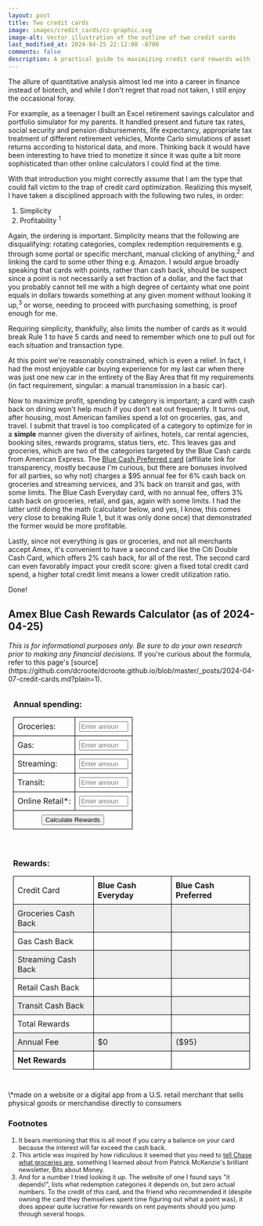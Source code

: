 ```yaml
---
layout: post
title: Two credit cards
image: images/credit_cards/cc-graphic.svg
image-alt: Vector illustration of the outline of two credit cards
last_modified_at: 2024-04-25 22:12:00 -0700
comments: false
description: A practical guide to maximizing credit card rewards with just two cards. Learn how prioritizing simplicity and profitability can optimize your cashback without the complexity of points systems.
---
```


The allure of quantitative analysis almost led me into a career in finance instead of biotech, and while I don't regret that road not taken, I still enjoy the occasional foray.

For example, as a teenager I built an Excel retirement savings calculator and portfolio simulator for my parents.
It handled present and future tax rates, social security and pension disbursements, life expectancy, appropriate tax treatment of different retirement vehicles, Monte Carlo simulations of asset returns according to historical data, and more.
Thinking back it would have been interesting to have tried to monetize it since it was quite a bit more sophisticated than other online calculators I could find at the time.

With that introduction you might correctly assume that I am the type that could fall victim to the trap of credit card optimization.
Realizing this myself, I have taken a disciplined approach with the following two rules, in order:

1. Simplicity
2. Profitability <sup>1</sup>

Again, the ordering is important. Simplicity means that the following are disqualifying: rotating categories, complex redemption requirements e.g. through some portal or specific merchant, manual clicking of anything,<sup>2</sup> and linking the card to some other thing e.g. Amazon. I would argue broadly speaking that cards with points, rather than cash back, should be suspect since a point is not necessarily a set fraction of a dollar, and the fact that you probably cannot tell me with a high degree of certainty what one point equals in dollars towards something at any given moment without looking it up,<sup>3</sup> or worse, needing to proceed with purchasing something, is proof enough for me.

Requiring simplicity, thankfully, also limits the number of cards as it would break Rule 1 to have 5 cards and need to remember which one to pull out for each situation and transaction type.

At this point we're reasonably constrained, which is even a relief. In fact, I had the most enjoyable car buying experience for my last car when there was just one new car in the entirety of the Bay Area that fit my requirements (in fact requirement, singular: a manual transmission in a basic car).

Now to maximize profit, spending by category is important; a card with cash back on dining won't help much if you don't eat out frequently. It turns out, after housing, most American families spend a lot on groceries, gas, and travel. I submit that travel is too complicated of a category to optimize for in a **simple** manner given the diversity of airlines, hotels, car rental agencies, booking sites, rewards programs, status tiers, etc. This leaves gas and groceries, which are two of the categories targeted by the Blue Cash cards from American Express. The [Blue Cash Preferred card](https://americanexpress.com/en-us/referral/blue-cash-preferred-credit-card?ref=DEREKC8wSoA&xl=cp15) (affiliate link for transparency, mostly because I'm curious, but there are bonuses involved for all parties, so why not) charges a $95 annual fee for 6% cash back on groceries and streaming services, and 3% back on transit and gas, with some limits. The Blue Cash Everyday card, with no annual fee, offers 3% cash back on groceries, retail, and gas, again with some limits. I had the latter until doing the math (calculator below, and yes, I know, this comes very close to breaking Rule 1, but it was only done once) that demonstrated the former would be more profitable.

Lastly, since not everything is gas or groceries, and not all merchants accept Amex, it's convenient to have a second card like the Citi Double Cash Card, which offers 2% cash back, for all of the rest.
The second card can even favorably impact your credit score: given a fixed total credit card spend, a higher total credit limit means a lower credit utilization ratio.

Done!

<h2>Amex Blue Cash Rewards Calculator (as of 2024-04-25)</h2>
<span style="font-style: italic">This is for informational purposes only. Be sure to do your own research prior to making any financial decisions.</span> If you're curious about the formula, refer to this page's [source](https://github.com/dcroote/dcroote.github.io/blob/master/_posts/2024-04-07-credit-cards.md?plain=1).
<div class="container">
  <div class="column">
    <div style="padding: 10px;">
      <h3>Annual spending:</h3>
      <table>
        <tr>
          <td>Groceries:</td>
          <td><input type="number" id="groceries" placeholder="Enter amount" style="width: 100px;"></td>
        </tr>
        <tr>
          <td>Gas:</td>
          <td><input type="number" id="gas" placeholder="Enter amount" style="width: 100px;"></td>
        </tr>
        <tr>
          <td>Streaming:</td>
          <td><input type="number" id="streaming" placeholder="Enter amount" style="width: 100px;"></td>
        </tr>
        <tr>
          <td>Transit:</td>
          <td><input type="number" id="transit" placeholder="Enter amount" style="width: 100px;"></td>
        </tr>
        <tr>
          <td>Online Retail*:</td>
          <td><input type="number" id="retail" placeholder="Enter amount" style="width: 100px;"></td>
        </tr>
        <tr>
          <td colspan="2" style="text-align: center"><button onclick="calculate()">Calculate Rewards</button></td>
        </tr>
      </table>
    </div>
  </div>
  <div class="column">
    <div style="padding: 10px;">
      <h3>Rewards:</h3>
      <table id='rewards'>
        <tr>
          <th>Credit Card</th>
          <td><strong>Blue Cash Everyday</strong></td>
          <td><strong>Blue Cash Preferred</strong></td>
        </tr>
        <tr>
          <th>Groceries Cash Back</th>
          <td><span id="groceriesA"></span></td>
          <td><span id="groceriesB"></span></td>
        </tr>
        <tr>
          <th>Gas Cash Back</th>
          <td><span id="gasA"></span></td>
          <td><span id="gasB"></span></td>
        </tr>
        <tr>
          <th>Streaming Cash Back</th>
          <td><span id="streamingA"></span></td>
          <td><span id="streamingB"></span></td>
        </tr>
        <tr>
          <th>Retail Cash Back</th>
          <td><span id="retailA"></span></td>
          <td><span id="retailB"></span></td>
        </tr>
        <tr>
          <th>Transit Cash Back</th>
          <td><span id="transitA"></span></td>
          <td><span id="transitB"></span></td>
        </tr>
        <tr>
          <th>Total Rewards</th>
          <td><span id="totalA"></span></td>
          <td><span id="totalB"></span></td>
        </tr>
        <tr>
          <th>Annual Fee</th>
          <td>$0</td>
          <td>($95)</td>
        </tr>
        <tr>
          <th><strong>Net Rewards</strong></th>
          <td><span id="netA"></span></td>
          <td><span id="netB"></span></td>
        </tr>
      </table>
    </div>
  </div>
</div>

<br />
\*made on a website or a digital app from a U.S. retail merchant that sells physical goods or merchandise directly to consumers

### Footnotes

<ol style="font-size: 0.9em">
<li>It bears mentioning that this is all moot if you carry a balance on your card because the interest will far exceed the cash back.</li>
<li>This article was inspired by how ridiculous it seemed that you need to <a href="https://www.bitsaboutmoney.com/archive/anatomy-of-credit-card-rewards-programs/" target="_blank">tell Chase what groceries are</a>, something I learned about from Patrick McKenzie's brilliant newsletter, Bits about Money.</li>
<li>And for a number I tried looking it up. The website of one I found says "it depends!", lists what redemption categories it depends on, but zero actual numbers. To the credit of this card, and the friend who recommended it (despite owning the card they themselves spent time figuring out what a point was), it does appear quite lucrative for rewards on rent payments should you jump through several hoops.</li>
</ol>

<script>
  function calculate() {
    const groceries = parseFloat(document.getElementById('groceries').value);
    const gas = parseFloat(document.getElementById('gas').value);
    const streaming = parseFloat(document.getElementById('streaming').value);
    const transit = parseFloat(document.getElementById('transit').value);
    const retail = parseFloat(document.getElementById('retail').value);

    // Blue Cash Everyday
    const groceriesA = groceries <= 6000 ? groceries * 0.03 : 6000 * 0.03 + (groceries - 6000) * 0.01;
    const gasA = gas <= 6000 ? gas * 0.03 : 6000 * 0.03 + (gas - 6000) * 0.01;
    const streamingA = streaming * 0.01;
    const retailA = retail <= 6000 ? retail * 0.03 : 6000 * 0.03 + (retail - 6000) * 0.01;
    const transitA = transit * 0.01;
    const totalA = groceriesA + gasA + streamingA + retailA + transitA;
    const netA = totalA;

    // Blue Cash Preferred
    const groceriesB = groceries <= 6000 ? groceries * 0.06 : 6000 * 0.06 + (groceries - 6000) * 0.01;
    const gasB = gas * 0.03;
    const streamingB = streaming * 0.06;
    const retailB = retail * 0.01;
    const transitB = transit * 0.03;
    const totalB = groceriesB + gasB + streamingB + retailB + transitB;
    const netB = totalB - 95;

    document.getElementById('groceriesA').textContent = '$' + groceriesA.toFixed(2);
    document.getElementById('gasA').textContent = '$' + gasA.toFixed(2);
    document.getElementById('streamingA').textContent = '$' + streamingA.toFixed(2);
    document.getElementById('retailA').textContent = '$' + retailA.toFixed(2);
    document.getElementById('transitA').textContent = '$' + transitA.toFixed(2);
    document.getElementById('totalA').textContent = '$' + totalA.toFixed(2);
    document.getElementById('netA').textContent = '$' + netA.toFixed(2);

    document.getElementById('groceriesB').textContent = '$' + groceriesB.toFixed(2);
    document.getElementById('gasB').textContent = '$' + gasB.toFixed(2);
    document.getElementById('streamingB').textContent = '$' + streamingB.toFixed(2);
    document.getElementById('retailB').textContent = '$' + retailB.toFixed(2);
    document.getElementById('transitB').textContent = '$' + transitB.toFixed(2);
    document.getElementById('totalB').textContent = '$' + totalB.toFixed(2);
    document.getElementById('netB').textContent = '$' + netB.toFixed(2);
  }
</script>

<style>
  .container {
    display: flex;
    flex-wrap: wrap;
  }

  .column {
    flex-basis: 50%;
  }

  table {
    border-collapse: collapse;
    width: 100%;
  }

  th, td {
    border: 1px solid black;
    padding: 8px;
    text-align: left;
    font-weight: normal;
  }

  #rewards tr:nth-child(even) {
    background-color: #eeeeee;
  }
</style>
